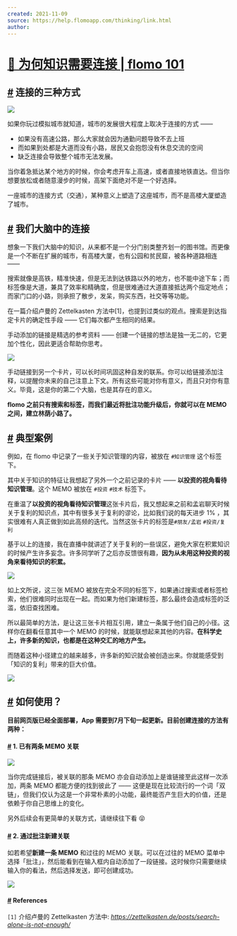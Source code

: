 ```yaml
---
created: 2021-11-09
source: https://help.flomoapp.com/thinking/link.html
author: 
---
```


# [🌿 为何知识需要连接 | flomo 101](https://help.flomoapp.com/thinking/link.html)


## [#](https://help.flomoapp.com/thinking/link.html#%E8%BF%9E%E6%8E%A5%E7%9A%84%E4%B8%89%E7%A7%8D%E6%96%B9%E5%BC%8F) 连接的三种方式

![](https://flomo-resource.oss-cn-shanghai.aliyuncs.com/101/images-231.png)

如果你玩过模拟城市就知道，城市的发展很大程度上取决于连接的方式 ——

-   如果没有高速公路，那么大家就会因为通勤问题导致不去上班
-   而如果到处都是大道而没有小路，居民又会抱怨没有休息交流的空间
-   缺乏连接会导致整个城市无法发展。

当你着急抵达某个地方的时候，你会考虑开车上高速，或者直接地铁直达。但当你想要放松或者随意漫步的时候，高架下面绝对不是一个好选择。

一座城市的连接方式（交通），某种意义上塑造了这座城市，而不是高楼大厦塑造了城市。

## [#](https://help.flomoapp.com/thinking/link.html#%E6%88%91%E4%BB%AC%E5%A4%A7%E8%84%91%E4%B8%AD%E7%9A%84%E8%BF%9E%E6%8E%A5) 我们大脑中的连接

想象一下我们大脑中的知识，从来都不是一个分门别类整齐划一的图书馆。而更像是一个不断在扩展的城市，有高楼大厦，也有公园和贫民窟，被各种道路相连 ——

搜索就像是高铁，精准快速，但是无法到达铁路以外的地方，也不能中途下车；而标签像是大道，兼具了效率和精确度，但是很难通过大道直接抵达两个指定地点；而家门口的小路，则承担了散步，发呆，购买东西，社交等等功能。

在一篇介绍卢曼的 Zettelkasten 方法中\[1\]，也提到过类似的观点。搜索是到达指定卡片的确定性手段 —— 它们每次都产生相同的结果。

手动添加的链接是精选的参考资料 —— 创建一个链接的想法是独一无二的，它更加个性化，因此更适合帮助你思考。

![](https://flomo-resource.oss-cn-shanghai.aliyuncs.com/101/images-232.png)

手动链接到另一个卡片，可以长时间巩固这种自发的联系。你可以给链接添加注释，以提醒你未来的自己注意上下文。所有这些可能对你有意义，而且只对你有意义。毕竟，这是你的第二个大脑，也是其存在的意义。

**flomo 之前只有搜索和标签，而我们最近将批注功能升级后，你就可以在 MEMO 之间，建立林荫小路了。**

## [#](https://help.flomoapp.com/thinking/link.html#%E5%85%B8%E5%9E%8B%E6%A1%88%E4%BE%8B) 典型案例

例如，在 flomo 中记录了一些关于知识管理的内容，被放在 `#知识管理` 这个标签下。

其中关于知识的特征让我想起了另外一个之前记录的卡片 —— **以投资的视角看待知识管理**。这个 MEMO 被放在 `#投资` `#技术` 标签下。

在重温了**以投资的视角看待知识管理**这张卡片后，我又想起来之前和孟岩聊天时候关于复利的知识点，其中有很多关于复利的谬论，比如我们说的每天进步 1% ，其实很难有人真正做到如此高频的迭代。当然这张卡片的标签是`#朋友/孟岩` `#投资/复利`

基于以上的连接，我在直播中就讲述了关于复利的一些误区，避免大家在积累知识的时候产生许多妄念。许多同学听了之后亦反馈很有趣，**因为从未用这种投资的视角来看待知识的积累。**

![](https://flomo-resource.oss-cn-shanghai.aliyuncs.com/101/images-278.png)

如上文所说，这三张 MEMO 被放在完全不同的标签下，如果通过搜索或者标签检索，他们很难同时出现在一起。而如果为他们新建标签，那么最终会造成标签的泛滥，依旧查找困难。

所以最简单的方法，是让这三张卡片相互引用，建立一条属于他们自己的小径。这样你在翻看任意其中一个 MEMO 的时候，就能联想起来其他的内容。**在科学史上，许多新的知识，也都是在这种交汇的地方产生。**

而随着这种小径建立的越来越多，许多新的知识就会被创造出来。你就能感受到「知识的复利」带来的巨大价值。

![](https://flomo-resource.oss-cn-shanghai.aliyuncs.com/101/images-279.png)

## [#](https://help.flomoapp.com/thinking/link.html#%E5%A6%82%E4%BD%95%E4%BD%BF%E7%94%A8) **如何使用？**

**目前网页版已经全面部署，App 需要到7月下旬一起更新。目前创建连接的方法有两种：**

#### [#](https://help.flomoapp.com/thinking/link.html#_1-%E5%B7%B2%E6%9C%89%E4%B8%A4%E6%9D%A1-memo-%E5%85%B3%E8%81%94) **1\. 已有两条 MEMO 关联**

![](https://flomo-resource.oss-cn-shanghai.aliyuncs.com/101/images-235.png)

当你完成链接后，被关联的那条 MEMO 亦会自动添加上是谁链接至此这样一次添加，两条 MEMO 都能方便的找到彼此了 —— 这便是现在比较流行的一个词「双链」，但我们仅认为这是一个非常朴素的小功能，最终能否产生巨大的价值，还是依赖于你自己思维上的变化。

另外后续会有更简单的关联方式，请继续往下看 😝

#### [#](https://help.flomoapp.com/thinking/link.html#_2-%E9%80%9A%E8%BF%87%E6%89%B9%E6%B3%A8%E6%96%B0%E5%BB%BA%E5%85%B3%E8%81%94) **2\. 通过批注新建关联**

如若希望**新建一条 MEMO** 和过往的 MEMO 关联。可以在过往的 MEMO 菜单中选择「批注」，然后能看到在输入框内自动添加了一段链接。这时候你只需要继续输入你的看法，然后选择发送，即可创建成功。

![](https://flomo-resource.oss-cn-shanghai.aliyuncs.com/101/images-236.png)

#### [#](https://help.flomoapp.com/thinking/link.html#references) References

`[1]` 介绍卢曼的 Zettelkasten 方法中: _https://zettelkasten.de/posts/search-alone-is-not-enough/_
